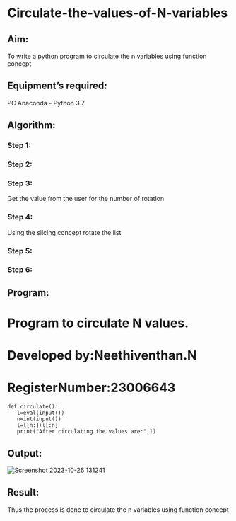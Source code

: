 # Circulate-the-values-of-N-variables
## Aim:
To write a python program to circulate the n variables using function concept
## Equipment’s required:
PC
Anaconda - Python 3.7
## Algorithm: 
### Step 1: 
### Step 2: 
### Step 3: 
Get the value from the user for the number of rotation
### Step 4: 
Using the slicing concept rotate the list

### Step 5: 
### Step 6: 
## Program:
# Program to circulate N values.
# Developed by:Neethiventhan.N 
# RegisterNumber:23006643
~~~
def circulate():
   l=eval(input())
   n=int(input())
   l=l[n:]+l[:n]
   print("After circulating the values are:",l)
~~~
## Output:

![Screenshot 2023-10-26 131241](https://github.com/Neethiventhan123/Circulate-the-values-of-N-variables/assets/148514848/480bfd77-094f-4a73-9482-ccb15976c387)


## Result:
Thus the process is done to circulate the n variables using function concept

